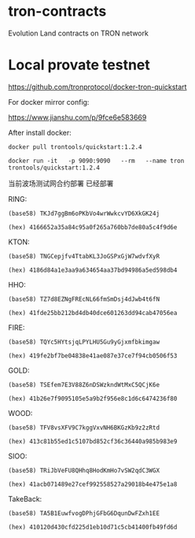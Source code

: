 # tron-contracts
Evolution Land contracts on TRON network

# Local provate testnet
https://github.com/tronprotocol/docker-tron-quickstart

For docker mirror config:

https://www.jianshu.com/p/9fce6e583669

After install docker:

```
docker pull trontools/quickstart:1.2.4
```

```
docker run -it   -p 9090:9090   --rm   --name tron   trontools/quickstart:1.2.4
```

当前波场测试网合约部署
  已经部署

  RING:

    (base58) TKJd7ggBm6oPKbVo4wrWwkcvYD6XkGK24j

    (hex) 4166652a35a84c95a0f265a760bb7de80a5c4f9d6e

  KTON:

    (base58) TNGCepjfv4TtabKL3JoGSPxGjW7wdvfXyR

    (hex) 4186d84a1e3aa9a634654aa37bd94986a5ed598db4

  HHO:

    (base58) TZ7d8EZNgFREcNL66fmSmDsj4dJwb4t6fN

    (hex) 41fde25bb212bd4db40dce601263dd94cab47056ea

  FIRE:

    (base58) TQYc5HYtsjqLPYLHU5Gu9yGjxmfbkimgaw

    (hex) 419fe2bf7be04838e41ae087e37ce7f94cb0506f53

  GOLD:

    (base58) TSEfem7E3V88Z6nDSWzkndWtMxC5QCjK6e

    (hex) 41b26e7f9095105e5a9b2f956e8c1d6c6474236f80

  WOOD:

    (base58) TFV8vsXFV9C7kggVxvNH6BKGzKb9z2zRtd

    (hex) 413c81b55ed1c5107bd852cf36c36440a985b983e9

  SIOO:

    (base58) TRiJbVeFU8QHhq8HodKmHo7vSW2qdC3WGX

    (hex) 41acb071489e27cef992558527a29018b4e475e1a8

  TakeBack:

    (base58) TA5B1EuwfvogDPhjGFbG6DqunDwFZxh1EE
    
    (hex) 410120d430cfd225d1eb10d71c5cb41400fb49fd6d
